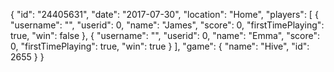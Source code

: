 {
  "id": "24405631",
  "date": "2017-07-30",
  "location": "Home",
  "players": [
    {
      "username": "",
      "userid": 0,
      "name": "James",
      "score": 0,
      "firstTimePlaying": true,
      "win": false
    },
    {
      "username": "",
      "userid": 0,
      "name": "Emma",
      "score": 0,
      "firstTimePlaying": true,
      "win": true
    }
  ],
  "game": {
    "name": "Hive",
    "id": 2655
  }
}
